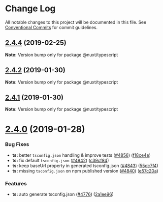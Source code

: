 # Change Log

All notable changes to this project will be documented in this file.
See [Conventional Commits](https://conventionalcommits.org) for commit guidelines.

## [2.4.4](https://github.com/nuxt/nuxt.js/compare/v2.4.3...v2.4.4) (2019-02-25)

**Note:** Version bump only for package @nuxt/typescript





## [2.4.2](https://github.com/nuxt/nuxt.js/compare/v2.4.1...v2.4.2) (2019-01-30)

**Note:** Version bump only for package @nuxt/typescript





## [2.4.1](https://github.com/nuxt/nuxt.js/compare/v2.4.0...v2.4.1) (2019-01-30)

**Note:** Version bump only for package @nuxt/typescript





# [2.4.0](https://github.com/nuxt/nuxt.js/compare/v2.3.4...v2.4.0) (2019-01-28)


### Bug Fixes

* **ts:** better `tsconfig.json` handling & improve tests ([#4856](https://github.com/nuxt/nuxt.js/issues/4856)) ([f18ce4e](https://github.com/nuxt/nuxt.js/commit/f18ce4e))
* **ts:** fix default `tsconfig.json` ([#4842](https://github.com/nuxt/nuxt.js/issues/4842)) ([c39cf84](https://github.com/nuxt/nuxt.js/commit/c39cf84))
* **ts:** keep baseUrl property in generated tsconfig.json ([#4843](https://github.com/nuxt/nuxt.js/issues/4843)) ([55dc7f4](https://github.com/nuxt/nuxt.js/commit/55dc7f4))
* **ts:** missing `tsconfig.json` on npm published version ([#4840](https://github.com/nuxt/nuxt.js/issues/4840)) ([e57c20a](https://github.com/nuxt/nuxt.js/commit/e57c20a))


### Features

* **ts:** auto generate tsconfig.json ([#4776](https://github.com/nuxt/nuxt.js/issues/4776)) ([2a1ee96](https://github.com/nuxt/nuxt.js/commit/2a1ee96))
